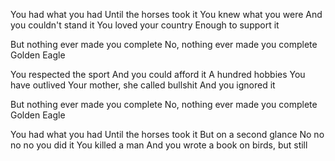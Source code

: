 You had what you had
Until the horses took it
You knew what you were
And you couldn't stand it
You loved your country
Enough to support it

But nothing ever made you complete
No, nothing ever made you complete
Golden Eagle

You respected the sport
And you could afford it
A hundred hobbies
You have outlived
Your mother, she called bullshit
And you ignored it

But nothing ever made you complete
No, nothing ever made you complete
Golden Eagle

You had what you had
Until the horses took it
But on a second glance
No no no no you did it
You killed a man
And you wrote a book on birds, but still
